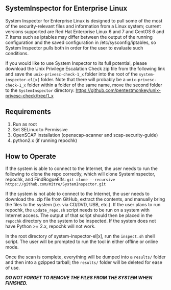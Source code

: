 ## SystemInspector for Enterprise Linux ##

System Inspector for Enterprise Linux is designed to pull some of the most of the security-relevant files and 
information from a Linux system; current versions supported are Red Hat Enterprise Linux 6 and 7 and 
CentOS 6 and 7. Items such as iptables may differ between the output of the running configuration  and the 
saved configuration in /etc/sysconfig/iptables, so System Inspector pulls both in order for the user to 
evaluate such conditions.

If you would like to use System Inspector to its full potential, please download the Unix Privilege Escalation
Check zip file from the following link and save the `unix-privesc-check-1_x` folder into the root of 
the `system-inspector-el[x]` folder. Note that there will probably be a `unix-privesc-check-1_x` folder within a folder of the same name, move the second folder to the `SystemInspector` directory: https://github.com/pentestmonkey/unix-privesc-check/tree/1_x

## Requirements ## 
1. Run as root
2. Set SELinux to Permissive
3. OpenSCAP installation (openscap-scanner and scap-security-guide)
4. python2.x (if running repochk)

## How to Operate ##
If the system is able to connect to the Internet, the user needs to run the following to clone the repo correctly, which will clone SystemInspector, repochk, and FindRogueElfs: `git clone --recursive https://github.com/mitre/SystemInspector.git`

If the system is not able to connect to the Internet, the user needs to download the .zip file from GitHub, extract the contents, and manually bring the files to the system (i.e. via CD/DVD, USB, etc.). If the user plans to run repochk, the `update_repo.sh` script needs to be run on a system with Internet access. The output of that script should then be placed in the `repochk` directory on the system to be inspected. If the system does not have Python >= 2.x, repochk will not work. 

In the root directory of system-inspector-el[x], run the `inspect.sh` shell script. The user will be prompted to run the tool in either offline or online mode.

Once the scan is complete, everything will be dumped into a `results/` folder and then into a gzipped tarball; the `results/` folder will be deleted for ease of use. 

***DO NOT FORGET TO REMOVE THE FILES FROM THE SYSTEM WHEN FINISHED.*** 
